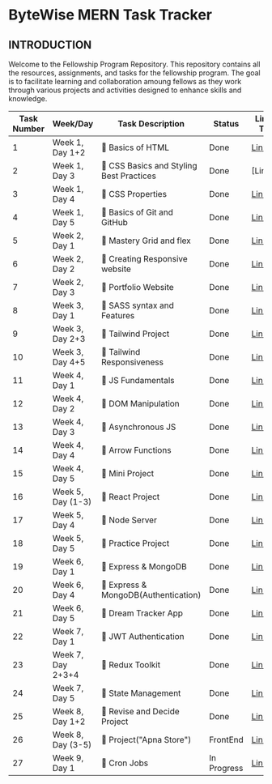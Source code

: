 # ByteWise MERN Task Tracker

## INTRODUCTION
Welcome to the Fellowship Program Repository. This repository contains all the resources, assignments, and tasks for the fellowship program. The goal is to facilitate learning and collaboration amoung fellows as they work through various projects and activities designed to enhance skills and knowledge.

| Task Number | Week/Day      | Task Description      | Status  | Link to Task         |
|-------------|---------------|-----------------------|---------|----------------------|
| 1           | Week 1, Day 1+2 | 🔔 Basics of HTML   | Done    | [Link](#)            |
| 2           | Week 1, Day 3 | 🔔 CSS Basics and Styling Best Practices | Done    | [Link(#)] |
| 3           | Week 1, Day 4 | 🔔 CSS Properties| Done | [Link](#) |
| 4           | Week 1, Day 5 | 🔔 Basics of Git and GitHub | Done | [Link](#)            |
| 5           | Week 2, Day 1 | 🔔 Mastery Grid and flex| Done | [Link](#)            |
| 6           | Week 2, Day 2 | 🔔 Creating Responsive website | Done | [Link](#)            |
| 7           | Week 2, Day 3 | 🔔 Portfolio Website | Done | [Link](#)            |
| 8           | Week 3, Day 1 | 🔔 SASS syntax and Features | Done | [Link](#)            |
| 9           | Week 3, Day 2+3 | 🔔 Tailwind Project | Done | [Link](#)            |
| 10           | Week 3, Day 4+5 | 🔔 Tailwind Responsiveness | Done | [Link](#)            |
| 11           | Week 4, Day 1 | 🔔 JS Fundamentals | Done | [Link](#)            |
| 12           | Week 4, Day 2 | 🔔 DOM Manipulation | Done | [Link](#)            |
| 13           | Week 4, Day 3 | 🔔 Asynchronous JS | Done | [Link](#)            |
| 14           | Week 4, Day 4 | 🔔 Arrow Functions | Done | [Link](#)            |
| 15           | Week 4, Day 5 | 🔔 Mini Project | Done | [Link](#)            |
| 16           | Week 5, Day (1-3) | 🔔 React Project | Done | [Link](#)            |
| 17           | Week 5, Day 4 | 🔔 Node Server | Done | [Link](#)            |
| 18           | Week 5, Day 5 | 🔔 Practice Project | Done | [Link](#)            |
| 19           | Week 6, Day 1 | 🔔 Express & MongoDB | Done | [Link](#)            |
| 20           | Week 6, Day 4 | 🔔 Express & MongoDB(Authentication) | Done | [Link](#)            |
| 21           | Week 6, Day 5 | 🔔 Dream Tracker App | Done | [Link](#)            |
| 22           | Week 7, Day 1 | 🔔 JWT Authentication | Done | [Link](#)            |
| 23           | Week 7, Day 2+3+4 | 🔔 Redux Toolkit | Done | [Link](#)            |
| 24           | Week 7, Day 5 | 🔔 State Management | Done | [Link](#)            |
| 25           | Week 8, Day 1+2 | 🔔 Revise and Decide Project | Done | [Link](#)            |
| 26           | Week 8, Day (3-5) | 🔔 Project("Apna Store") | FrontEnd | [Link](#)            |
| 27           | Week 9, Day 1 | 🔔 Cron Jobs | In Progress | [Link](#)            |
